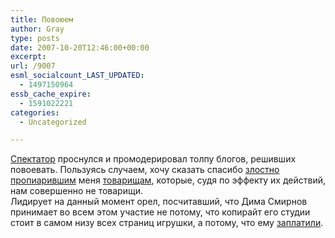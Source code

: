 ```yaml
---
title: Повоюем
author: Gray
type: posts
date: 2007-10-20T12:46:00+00:00
excerpt:
url: /9007
esml_socialcount_LAST_UPDATED:
  - 1497150964
essb_cache_expire:
  - 1591022221
categories:
  - Uncategorized

---
```








<a href="http://nudnik.ru/" target="_blank">Спектатор</a> проснулся и промодерировал толпу блогов, решивших повоевать. Пользуясь случаем, хочу сказать спасибо <a href="http://alick.ru/" target="_blank">злостно</a> <a href="http://notes.sochi.org.ru/" target="_blank">пропиарившим</a> меня <a href="http://andyb.wordpress.com/" target="_blank">товарищам</a>, которые, судя по эффекту их действий, нам совершенно не товарищи.  
Лидирует на данный момент орел, посчитавший, что Дима Смирнов принимает во всем этом участие не потому, что копирайт его студии стоит в самом низу всех страниц игрушки, а потому, что ему <a href="http://zorgg.blogspot.com/2007/10/blogowar.html" target="_blank">заплатили</a>.